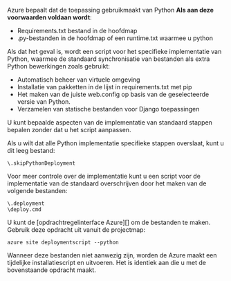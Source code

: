 Azure bepaalt dat de toepassing gebruikmaakt van Python **Als aan deze voorwaarden voldaan wordt**:

- Requirements.txt bestand in de hoofdmap
- .py-bestanden in de hoofdmap of een runtime.txt waarmee u python

Als dat het geval is, wordt een script voor het specifieke implementatie van Python, waarmee de standaard synchronisatie van bestanden als extra Python bewerkingen zoals gebruikt:

- Automatisch beheer van virtuele omgeving
- Installatie van pakketten in de lijst in requirements.txt met pip
- Het maken van de juiste web.config op basis van de geselecteerde versie van Python.
- Verzamelen van statische bestanden voor Django toepassingen

U kunt bepaalde aspecten van de implementatie van standaard stappen bepalen zonder dat u het script aanpassen.

Als u wilt dat alle Python implementatie specifieke stappen overslaat, kunt u dit leeg bestand:

    \.skipPythonDeployment

Voor meer controle over de implementatie kunt u een script voor de implementatie van de standaard overschrijven door het maken van de volgende bestanden:

    \.deployment
    \deploy.cmd

U kunt de [opdrachtregelinterface Azure][] om de bestanden te maken.  Gebruik deze opdracht uit vanuit de projectmap:

    azure site deploymentscript --python

Wanneer deze bestanden niet aanwezig zijn, worden de Azure maakt een tijdelijke installatiescript en uitvoeren.  Het is identiek aan die u met de bovenstaande opdracht maakt.

[Azure interface met opdrachtregel]: http://azure.microsoft.com/downloads/
